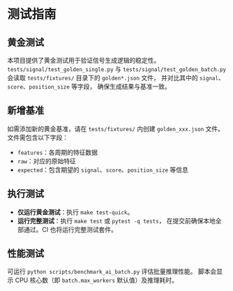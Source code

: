 # 测试指南

## 黄金测试

本项目提供了黄金测试用于验证信号生成逻辑的稳定性。
`tests/signal/test_golden_single.py` 与 `tests/signal/test_golden_batch.py`
会读取 `tests/fixtures/` 目录下的 `golden*.json` 文件，
并对比其中的 `signal`、`score`、`position_size` 等字段，
确保生成结果与基准一致。

## 新增基准

如需添加新的黄金基准，请在 `tests/fixtures/` 内创建
`golden_xxx.json` 文件。文件需包含以下字段：

- `features`：各周期的特征数据
- `raw`：对应的原始特征
- `expected`：包含期望的 `signal`、`score`、`position_size` 等信息

## 执行测试

- **仅运行黄金测试**：执行 `make test-quick`。
- **运行完整测试**：执行 `make test` 或 `pytest -q tests`，
  在提交前确保本地全部通过。CI 也将运行完整测试套件。

## 性能测试

可运行 `python scripts/benchmark_ai_batch.py` 评估批量推理性能。
脚本会显示 CPU 核心数（即 `batch.max_workers` 默认值）及推理耗时。

